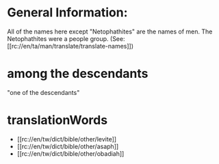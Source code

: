# General Information:

All of the names here except "Netophathites" are the names of men. The Netophathites were a people group. (See: [[rc://en/ta/man/translate/translate-names]])

# among the descendants

"one of the descendants"

# translationWords

* [[rc://en/tw/dict/bible/other/levite]]
* [[rc://en/tw/dict/bible/other/asaph]]
* [[rc://en/tw/dict/bible/other/obadiah]]